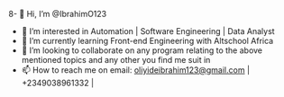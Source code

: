 8- 👋 Hi, I’m @IbrahimO123
- 👀 I’m interested in Automation | Software Engineering | Data Analyst
- 🌱 I’m currently learning Front-end Engineering with Altschool Africa
- 💞️ I’m looking to collaborate on any program relating to the above mentioned topics and any other you find me suit in
- 📫 How to reach me on email: oliyideibrahim123@gmail.com | +2349038961332 | 

<!---
IbrahimO123/IbrahimO123 is a ✨ special ✨ repository because its `README.md` (this file) appears on your GitHub profile.
You can click the Preview link to take a look at your changes.
--->
